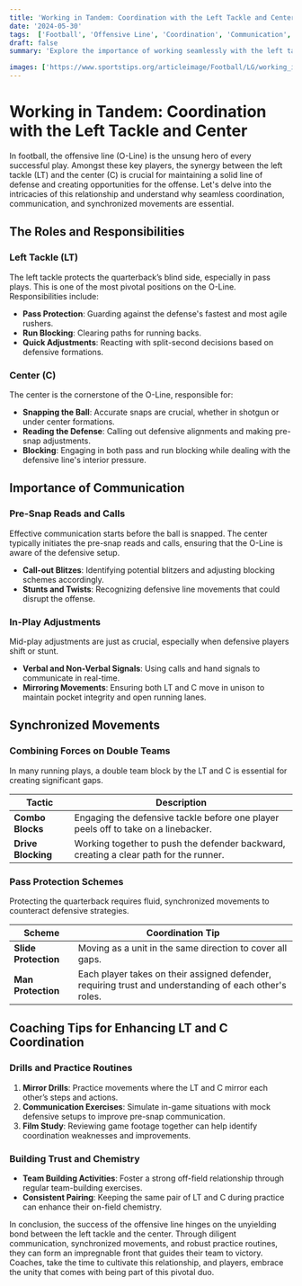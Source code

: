 ```yaml
---
title: 'Working in Tandem: Coordination with the Left Tackle and Center'
date: '2024-05-30'
tags:  ['Football', 'Offensive Line', 'Coordination', 'Communication', 'Coaching Tips', 'Left Tackle', 'Center']
draft: false
summary: 'Explore the importance of working seamlessly with the left tackle and center, including communication and synchronized movements in football.'

images: ['https://www.sportstips.org/articleimage/Football/LG/working_in_tandem_coordination_with_the_left_tackle_and_center.webp']
---
```


# Working in Tandem: Coordination with the Left Tackle and Center

In football, the offensive line (O-Line) is the unsung hero of every successful play. Amongst these key players, the synergy between the left tackle (LT) and the center (C) is crucial for maintaining a solid line of defense and creating opportunities for the offense. Let's delve into the intricacies of this relationship and understand why seamless coordination, communication, and synchronized movements are essential.

## The Roles and Responsibilities

### Left Tackle (LT)

The left tackle protects the quarterback’s blind side, especially in pass plays. This is one of the most pivotal positions on the O-Line. Responsibilities include:

- **Pass Protection**: Guarding against the defense's fastest and most agile rushers.
- **Run Blocking**: Clearing paths for running backs.
- **Quick Adjustments**: Reacting with split-second decisions based on defensive formations.

### Center (C)

The center is the cornerstone of the O-Line, responsible for:

- **Snapping the Ball**: Accurate snaps are crucial, whether in shotgun or under center formations.
- **Reading the Defense**: Calling out defensive alignments and making pre-snap adjustments.
- **Blocking**: Engaging in both pass and run blocking while dealing with the defensive line's interior pressure.

## Importance of Communication

### Pre-Snap Reads and Calls

Effective communication starts before the ball is snapped. The center typically initiates the pre-snap reads and calls, ensuring that the O-Line is aware of the defensive setup.

- **Call-out Blitzes**: Identifying potential blitzers and adjusting blocking schemes accordingly.
- **Stunts and Twists**: Recognizing defensive line movements that could disrupt the offense.

### In-Play Adjustments

Mid-play adjustments are just as crucial, especially when defensive players shift or stunt.

- **Verbal and Non-Verbal Signals**: Using calls and hand signals to communicate in real-time.
- **Mirroring Movements**: Ensuring both LT and C move in unison to maintain pocket integrity and open running lanes.

## Synchronized Movements

### Combining Forces on Double Teams

In many running plays, a double team block by the LT and C is essential for creating significant gaps.

| Tactic | Description |
|--------|-------------|
| **Combo Blocks** | Engaging the defensive tackle before one player peels off to take on a linebacker. |
| **Drive Blocking** | Working together to push the defender backward, creating a clear path for the runner. |

### Pass Protection Schemes

Protecting the quarterback requires fluid, synchronized movements to counteract defensive strategies.

| Scheme | Coordination Tip |
|--------|------------------|
| **Slide Protection** | Moving as a unit in the same direction to cover all gaps. |
| **Man Protection** | Each player takes on their assigned defender, requiring trust and understanding of each other's roles. |

## Coaching Tips for Enhancing LT and C Coordination

### Drills and Practice Routines

1. **Mirror Drills**: Practice movements where the LT and C mirror each other’s steps and actions.
2. **Communication Exercises**: Simulate in-game situations with mock defensive setups to improve pre-snap communication.
3. **Film Study**: Reviewing game footage together can help identify coordination weaknesses and improvements.

### Building Trust and Chemistry

- **Team Building Activities**: Foster a strong off-field relationship through regular team-building exercises.
- **Consistent Pairing**: Keeping the same pair of LT and C during practice can enhance their on-field chemistry.

In conclusion, the success of the offensive line hinges on the unyielding bond between the left tackle and the center. Through diligent communication, synchronized movements, and robust practice routines, they can form an impregnable front that guides their team to victory. Coaches, take the time to cultivate this relationship, and players, embrace the unity that comes with being part of this pivotal duo.
```